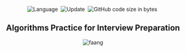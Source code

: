 <div align='center'>

![Language](https://img.shields.io/badge/Python-v3.10-important)&nbsp;
![Update](https://img.shields.io/badge/Last%20Update-October%2009,%202022-brightgreen)&nbsp;
![GitHub code size in bytes](https://img.shields.io/github/languages/code-size/imranxyz/dsa-fundamentals.svg?colorB=RebeccaPurple&label=Code%20Size&style=popout)&nbsp;

<h2> Algorithms Practice for Interview Preparation </h2>

![faang](https://i.ibb.co/9pLsvtG/FAANG.jpg)

</div>
